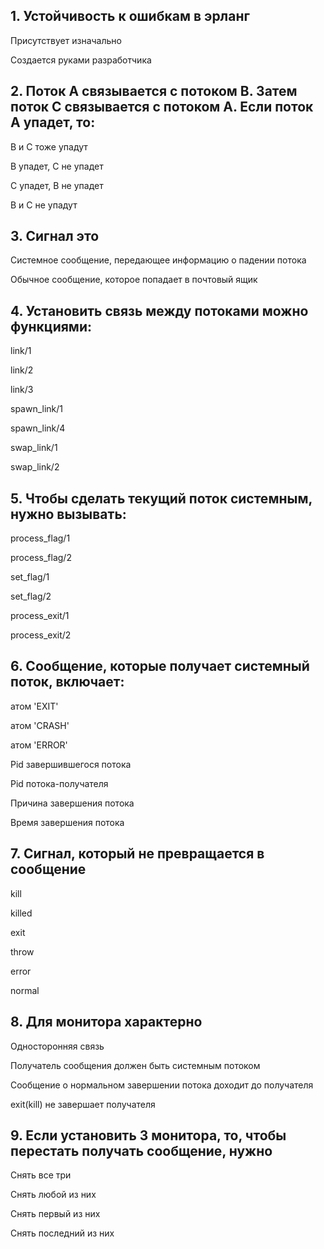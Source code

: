 ## 1. Устойчивость к ошибкам в эрланг

Присутствует изначально

Создается руками разработчика


## 2. Поток А связывается с потоком B. Затем поток С связывается с потоком А. Если поток А упадет, то:

В и С тоже упадут

В упадет, С не упадет

С упадет, В не упадет

В и С не упадут


## 3. Сигнал это

Системное сообщение, передающее информацию о падении потока

Обычное сообщение, которое попадает в почтовый ящик


## 4. Установить связь между потоками можно функциями:

link/1

link/2

link/3

spawn_link/1

spawn_link/4

swap_link/1

swap_link/2


## 5. Чтобы сделать текущий поток системным, нужно вызывать:

process_flag/1

process_flag/2

set_flag/1

set_flag/2

process_exit/1

process_exit/2


## 6. Сообщение, которые получает системный поток, включает:

атом 'EXIT'

атом 'CRASH'

атом 'ERROR'

Pid завершившегося потока

Pid потока-получателя

Причина завершения потока

Время завершения потока


## 7. Сигнал, который не превращается в сообщение

kill

killed

exit

throw

error

normal


## 8. Для монитора характерно

Односторонняя связь

Получатель сообщения должен быть системным потоком

Сообщение о нормальном завершении потока доходит до получателя

exit(kill) не завершает получателя



## 9. Если установить 3 монитора, то, чтобы перестать получать сообщение, нужно

Снять все три

Снять любой из них

Снять первый из них

Снять последний из них
